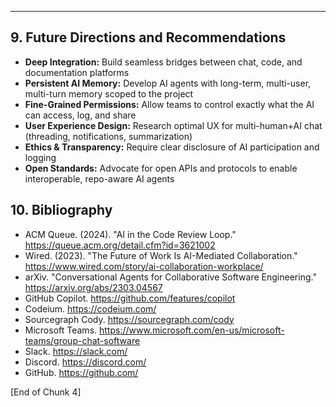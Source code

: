 ___

## 9. Future Directions and Recommendations

- **Deep Integration:** Build seamless bridges between chat, code, and documentation platforms
- **Persistent AI Memory:** Develop AI agents with long-term, multi-user, multi-turn memory scoped to the project
- **Fine-Grained Permissions:** Allow teams to control exactly what the AI can access, log, and share
- **User Experience Design:** Research optimal UX for multi-human+AI chat (threading, notifications, summarization)
- **Ethics & Transparency:** Require clear disclosure of AI participation and logging
- **Open Standards:** Advocate for open APIs and protocols to enable interoperable, repo-aware AI agents

## 10. Bibliography

- ACM Queue. (2024). "AI in the Code Review Loop." https://queue.acm.org/detail.cfm?id=3621002
- Wired. (2023). "The Future of Work Is AI-Mediated Collaboration." https://www.wired.com/story/ai-collaboration-workplace/
- arXiv. "Conversational Agents for Collaborative Software Engineering." https://arxiv.org/abs/2303.04567
- GitHub Copilot. https://github.com/features/copilot
- Codeium. https://codeium.com/
- Sourcegraph Cody. https://sourcegraph.com/cody
- Microsoft Teams. https://www.microsoft.com/en-us/microsoft-teams/group-chat-software
- Slack. https://slack.com/
- Discord. https://discord.com/
- GitHub. https://github.com/


[End of Chunk 4]

